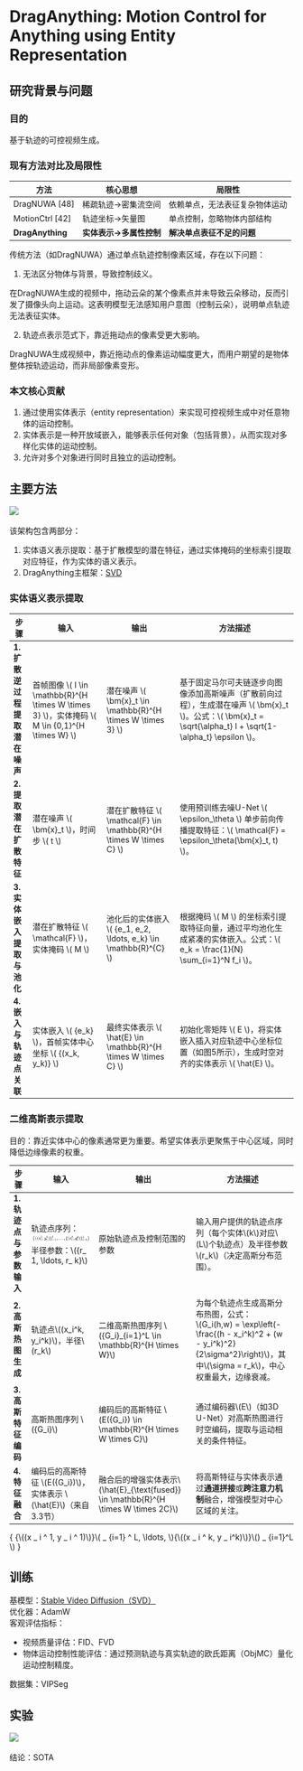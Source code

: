 # DragAnything: Motion Control for Anything using Entity Representation

## 研究背景与问题

### 目的

基于轨迹的可控视频生成。 

### 现有方法对比及局限性
| 方法          | 核心思想                     | 局限性                       |  
|---------------|----------------------------|----------------------------|  
| DragNUWA [48] | 稀疏轨迹→密集流空间            | 依赖单点，无法表征复杂物体运动  |  
| MotionCtrl [42] | 轨迹坐标→矢量图               | 单点控制，忽略物体内部结构     |  
| **DragAnything** | **实体表示→多属性控制**       | **解决单点表征不足的问题**    |  

传统方法（如DragNUWA）通过单点轨迹控制像素区域，存在以下问题：

1. 无法区分物体与背景，导致控制歧义。

在DragNUWA生成的视频中，拖动云朵的某个像素点并未导致云朵移动，反而引发了摄像头向上运动。这表明模型无法感知用户意图（控制云朵），说明单点轨迹无法表征实体。

2. 轨迹点表示范式下，靠近拖动点的像素受更大影响。

DragNUWA生成视频中，靠近拖动点的像素运动幅度更大，而用户期望的是物体整体按轨迹运动，而非局部像素变形。

### 本文核心贡献

1. 通过使用实体表示（entity representation）来实现可控视频生成中对任意物体的运动控制。
2. 实体表示是一种开放域嵌入，能够表示任何对象（包括背景），从而实现对多样化实体的运动控制。
3. 允许对多个对象进行同时且独立的运动控制。

## 主要方法

![](./assets/97-图4.png) 

该架构包含两部分：
1. 实体语义表示提取：基于扩散模型的潜在特征，通过实体掩码的坐标索引提取对应特征，作为实体的语义表示。
2. DragAnything主框架：[SVD](./50.md)

### 实体语义表示提取


| **步骤**                | **输入**                          | **输出**                          | **方法描述**                                                                 |
|-------------------------|----------------------------------|----------------------------------|----------------------------------------------------------------------------|
| **1. 扩散逆过程提取潜在噪声** | 首帧图像 \\( I \in \mathbb{R}^{H \times W \times 3} \\)，实体掩码 \\( M \in \{0,1\}^{H \times W} \\) | 潜在噪声 \\( \bm{x}_t \in \mathbb{R}^{H \times W \times 3} \\) | 基于固定马尔可夫链逐步向图像添加高斯噪声（扩散前向过程），生成潜在噪声 \\( \bm{x}_t \\)。公式：\\( \bm{x}_t = \sqrt{\alpha_t} I + \sqrt{1-\alpha_t} \epsilon \\)。 |
| **2. 提取潜在扩散特征**     | 潜在噪声 \\( \bm{x}_t \\)，时间步 \\( t \\)      | 潜在扩散特征 \\( \mathcal{F} \in \mathbb{R}^{H \times W \times C} \\) | 使用预训练去噪U-Net \\( \epsilon_\theta \\) 单步前向传播提取特征：\\( \mathcal{F} = \epsilon_\theta(\bm{x}_t, t) \\)。 |
| **3. 实体嵌入提取与池化**   | 潜在扩散特征 \\( \mathcal{F} \\)，实体掩码 \\( M \\) | 池化后的实体嵌入 \\( \{e_1, e_2, \ldots, e_k\} \in \mathbb{R}^{C} \\) | 根据掩码 \\( M \\) 的坐标索引提取特征向量，通过平均池化生成紧凑的实体嵌入。公式：\\( e_k = \frac{1}{N} \sum_{i=1}^N f_i \\)。 |
| **4. 嵌入与轨迹点关联**     | 实体嵌入 \\( \{e_k\} \\)，首帧实体中心坐标 \\( \{(x_k, y_k)\} \\) | 最终实体表示 \\( \hat{E} \in \mathbb{R}^{H \times W \times C} \\) | 初始化零矩阵 \\( E \\)，将实体嵌入插入对应轨迹中心坐标位置（如图5所示），生成时空对齐的实体表示 \\( \hat{E} \\)。 |

### 二维高斯表示提取

目的：靠近实体中心的像素通常更为重要。希望实体表示更聚焦于中心区域，同时降低边缘像素的权重。

| **步骤**                    | **输入**                                                                 | **输出**                                      | **方法描述**                                                                 |  
|-----------------------------|-------------------------------------------------------------------------|---------------------------------------------|----------------------------------------------------------------------------|  
| **1. 轨迹点与参数输入**       | 轨迹点序列：![](./assets/97-公式1.png)  <br> 半径参数：\\(\{r_ 1, \ldots, r_ k\}\\) | 原始轨迹点及控制范围的参数                     | 输入用户提供的轨迹点序列（每个实体\\(k\\)对应\\(L\\)个轨迹点）及半径参数\\(r_k\\)（决定高斯分布范围）。 |  
| **2. 高斯热图生成**           | 轨迹点\\((x_i^k, y_i^k)\\)，半径\\(r_k\\)                                        | 二维高斯热图序列 \\(\{G_i\}_{i=1}^L \in \mathbb{R}^{H \times W}\\) | 为每个轨迹点生成高斯分布热图，公式：<br> \\(G_i(h,w) = \exp\left(-\frac{(h - x_i^k)^2 + (w - y_i^k)^2}{2\sigma^2}\right)\\)，其中\\(\sigma = r_k\\)，中心权重最大，边缘衰减。 |  
| **3. 高斯特征编码**           | 高斯热图序列 \\(\{G_i\}\\)                                                  | 编码后的高斯特征 \\(E(\{G_i\}) \in \mathbb{R}^{H \times W \times C}\\) | 通过编码器\\(E\\)（如3D U-Net）对高斯热图进行时空编码，提取与运动相关的条件特征。 |  
| **4. 特征融合**               | 编码后的高斯特征 \\(E(\{G_i\})\\)，实体表示 \\(\hat{E}\\)（来自3.3节）            | 融合后的增强实体表示\\(\hat{E}_{\text{fused}} \in \mathbb{R}^{H \times W \times 2C}\\) | 将高斯特征与实体表示通过**通道拼接**或**跨注意力机制**融合，增强模型对中心区域的关注。 |  


{  {\\((x _ i ^ 1, y _ i ^ 1)\\)}\\( _ {i=1} ^ L, \ldots, \\){\\((x _ i ^ k, y _ i^k)\\)}\\() _ {i=1}^L \\) }  


## 训练

基模型：[Stable Video Diffusion（SVD）](./50.md)  
优化器：AdamW  
客观评估指标：
- 视频质量评估：FID、FVD
- 物体运动控制性能评估：通过预测轨迹与真实轨迹的欧氏距离（ObjMC）量化运动控制精度。  

数据集：VIPSeg

## 实验

![](./assets/97-表1.png) 

结论：SOTA